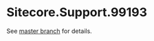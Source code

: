 # Sitecore.Support.99193

See [master branch](https://github.com/sitecoresupport/Sitecore.Support.99193) for details.
